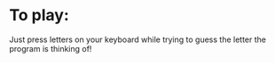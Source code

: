 
# To play:
Just press letters on your keyboard while trying to guess the letter the program is thinking of!

